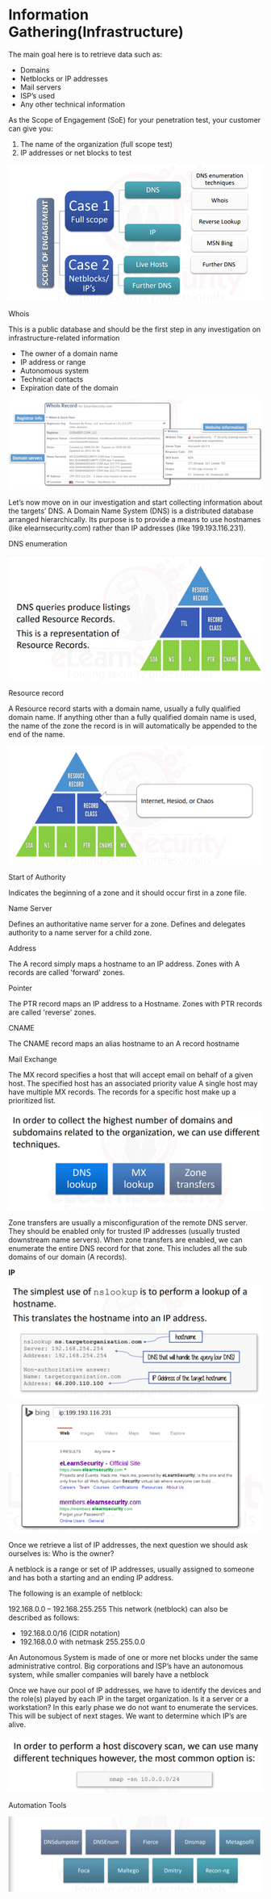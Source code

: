 # Information Gathering\(Infrastructure\)

The main goal here is to retrieve data such as: 

* Domains 
* Netblocks or IP addresses 
* Mail servers 
* ISP’s used 
* Any other technical information

As the Scope of Engagement \(SoE\) for your penetration test, your customer can give you: 

1. The name of the organization \(full scope test\) 
2. IP addresses or net blocks to test

![](../.gitbook/assets/image%20%2892%29.png)

Whois

This is a public database and should be the first step in any investigation on infrastructure-related information

* The owner of a domain name 
* IP address or range 
* Autonomous system 
* Technical contacts 
* Expiration date of the domain

![](../.gitbook/assets/image%20%28101%29.png)

Let’s now move on in our investigation and start collecting information about the targets’ DNS. A Domain Name System \(DNS\) is a distributed database arranged hierarchically. Its purpose is to provide a means to use hostnames \(like elearnsecurity.com\) rather than IP addresses \(like 199.193.116.231\).

DNS enumeration

![](../.gitbook/assets/image%20%28100%29.png)

Resource record

A Resource record starts with a domain name, usually a fully qualified domain name. If anything other than a fully qualified domain name is used, the name of the zone the record is in will automatically be appended to the end of the name.

![](../.gitbook/assets/image%20%2878%29.png)

Start of Authority 

Indicates the beginning of a zone and it should occur first in a zone file.

Name Server 

Defines an authoritative name server for a zone. Defines and delegates authority to a name server for a child zone.

Address 

The A record simply maps a hostname to an IP address. Zones with A records are called 'forward' zones.

Pointer 

The PTR record maps an IP address to a Hostname. Zones with PTR records are called 'reverse' zones.

CNAME 

The CNAME record maps an alias hostname to an A record hostname

Mail Exchange 

The MX record specifies a host that will accept email on behalf of a given host. The specified host has an associated priority value A single host may have multiple MX records. The records for a specific host make up a prioritized list.

![](../.gitbook/assets/image%20%2896%29.png)

Zone transfers are usually a misconfiguration of the remote DNS server. They should be enabled only for trusted IP addresses \(usually trusted downstream name servers\). When zone transfers are enabled, we can enumerate the entire DNS record for that zone. This includes all the sub domains of our domain \(A records\).

**IP**

![](../.gitbook/assets/image%20%2879%29.png)

![](../.gitbook/assets/image%20%2893%29.png)

Once we retrieve a list of IP addresses, the next question we should ask ourselves is: Who is the owner?

A netblock is a range or set of IP addresses, usually assigned to someone and has both a starting and an ending IP address. 

The following is an example of netblock: 

192.168.0.0 – 192.168.255.255 This network \(netblock\) can also be described as follows: 

* 192.168.0.0/16 \(CIDR notation\) 
* 192.168.0.0 with netmask 255.255.0.0

An Autonomous System is made of one or more net blocks under the same administrative control. Big corporations and ISP’s have an autonomous system, while smaller companies will barely have a netblock

Once we have our pool of IP addresses, we have to identify the devices and the role\(s\) played by each IP in the target organization. Is it a server or a workstation? In this early phase we do not want to enumerate the services. This will be subject of next stages. We want to determine which IP’s are alive.

![](../.gitbook/assets/image%20%2891%29.png)

Automation Tools

![](../.gitbook/assets/image%20%2882%29.png)







